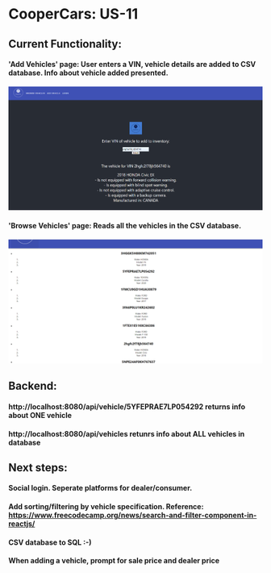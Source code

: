 # CooperCars: US-11
## Current Functionality:
#### 'Add Vehicles' page: User enters a VIN, vehicle details are added to CSV database. Info about vehicle added presented.
![image1](us-8.png)
#### 'Browse Vehicles' page: Reads all the vehicles in the CSV database.
![image1](us-11.png)
## Backend:
#### http://localhost:8080/api/vehicle/5YFEPRAE7LP054292 returns info about ONE vehicle
#### http://localhost:8080/api/vehicles retunrs info about ALL vehicles in database
## Next steps:
#### Social login. Seperate platforms for dealer/consumer.
#### Add sorting/filtering by vehicle specification. Reference: https://www.freecodecamp.org/news/search-and-filter-component-in-reactjs/
#### CSV database to SQL :-)
#### When adding a vehicle, prompt for sale price and dealer price


